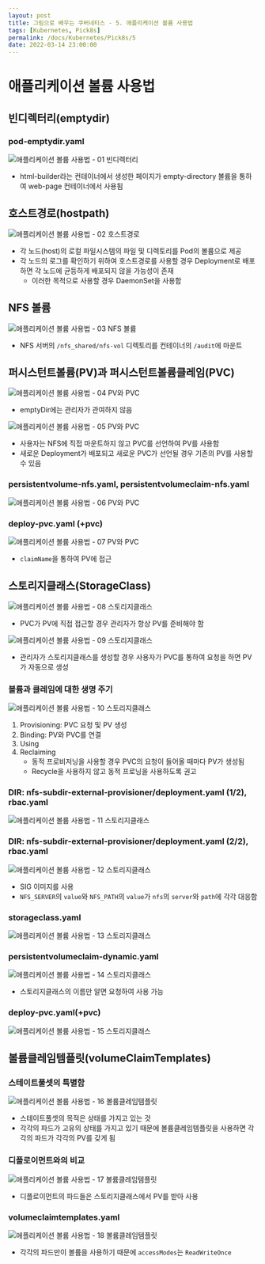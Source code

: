 ```yaml
---
layout: post
title: 그림으로 배우는 쿠버네티스 - 5. 애플리케이션 볼륨 사용법
tags: [Kubernetes, Pick8s]
permalink: /docs/Kubernetes/Pick8s/5
date: 2022-03-14 23:00:00
---
```

# 애플리케이션 볼륨 사용법
## 빈디렉터리(emptydir)
### pod-emptydir.yaml

![애플리케이션 볼륨 사용법 - 01  빈디렉터리](https://user-images.githubusercontent.com/52024566/158608473-5a8aa596-d4c6-46d1-a189-854ed624576e.png)

- html-builder라는 컨테이너에서 생성한 페이지가 empty-directory 볼륨을 통하여 web-page 컨테이너에서 사용됨

## 호스트경로(hostpath)

![애플리케이션 볼륨 사용법 - 02  호스트경로](https://user-images.githubusercontent.com/52024566/158608408-02a9c0b1-8517-4e19-8063-07fd05fd0b16.png)

- 각 노드(host)의 로컬 파일시스템의 파일 및 디렉토리를 Pod의 볼륨으로 제공
- 각 노드의 로그를 확인하기 위하여 호스트경로를 사용할 경우 Deployment로 배포하면 각 노드에 균등하게 배포되지 않을 가능성이 존재
    - 이러한 목적으로 사용할 경우 DaemonSet을 사용함

## NFS 볼륨

![애플리케이션 볼륨 사용법 - 03  NFS 볼륨](https://user-images.githubusercontent.com/52024566/158608410-6c29b2a7-e88d-4101-bad4-f02e5467fb19.png)

- NFS 서버의 `/nfs_shared/nfs-vol` 디렉토리를 컨테이너의 `/audit`에 마운트

## 퍼시스턴트볼륨(PV)과 퍼시스턴트볼륨클레임(PVC)

![애플리케이션 볼륨 사용법 - 04  PV와 PVC](https://user-images.githubusercontent.com/52024566/158608414-d78c4eb9-b763-42e1-95ed-c578e9e178ef.png)

- emptyDir에는 관리자가 관여하지 않음

![애플리케이션 볼륨 사용법 - 05  PV와 PVC](https://user-images.githubusercontent.com/52024566/158608417-3947e258-ebbd-4ed4-8963-340bd7757cb0.png)

- 사용자는 NFS에 직접 마운트하지 않고 PVC를 선언하여 PV를 사용함
- 새로운 Deployment가 배포되고 새로운 PVC가 선언될 경우 기존의 PV를 사용할 수 있음

###  persistentvolume-nfs.yaml, persistentvolumeclaim-nfs.yaml

![애플리케이션 볼륨 사용법 - 06  PV와 PVC](https://user-images.githubusercontent.com/52024566/158608421-05eae23c-221e-43db-a57f-4933cf1e5d93.png)

### deploy-pvc.yaml (+pvc)

![애플리케이션 볼륨 사용법 - 07  PV와 PVC](https://user-images.githubusercontent.com/52024566/158608424-2ebc93f0-fc2f-46f6-aa41-1926637c5dc8.png)

- `claimName`을 통하여 PV에 접근

## 스토리지클래스(StorageClass)

![애플리케이션 볼륨 사용법 - 08  스토리지클래스](https://user-images.githubusercontent.com/52024566/158826482-e1fc6839-467f-4b5f-92d2-a917fbde824b.png)

- PVC가 PV에 직접 접근할 경우 관리자가 항상 PV를 준비해야 함

![애플리케이션 볼륨 사용법 - 09  스토리지클래스](https://user-images.githubusercontent.com/52024566/158826487-dcb657a7-4559-4046-abbf-a8cae9ebb85e.png)

- 관리자가 스토리지클래스를 생성할 경우 사용자가 PVC를 통하여 요청을 하면 PV가 자동으로 생성

### 볼륨과 클레임에 대한 생명 주기

![애플리케이션 볼륨 사용법 - 10  스토리지클래스](https://user-images.githubusercontent.com/52024566/158826490-8f101fe4-a2eb-4d3f-8b4f-693149b70226.png)

1. Provisioning: PVC 요청 및 PV 생성
2. Binding: PV와 PVC를 연결 
3. Using
4. Reclaiming
    - 동적 프로비저닝을 사용할 경우 PVC의 요청이 들어올 때마다 PV가 생성됨 
    - Recycle을 사용하지 않고 동적 프로닝을 사용하도록 권고

### DIR: nfs-subdir-external-provisioner/deployment.yaml (1/2), rbac.yaml

![애플리케이션 볼륨 사용법 - 11  스토리지클래스](https://user-images.githubusercontent.com/52024566/158826574-83d67567-2acb-453f-9b2b-57b3474d12f2.png)

###  DIR: nfs-subdir-external-provisioner/deployment.yaml (2/2), rbac.yaml

![애플리케이션 볼륨 사용법 - 12  스토리지클래스](https://user-images.githubusercontent.com/52024566/158826845-886f1a3d-ef74-4dfe-ae5f-6adc4318d8a3.png)

- SIG 이미지를 사용
- `NFS_SERVER`의 `value`와 `NFS_PATH`의 `value`가 `nfs`의 `server`와 `path`에 각각 대응함

### storageclass.yaml

![애플리케이션 볼륨 사용법 - 13  스토리지클래스](https://user-images.githubusercontent.com/52024566/158826865-2752bfe2-0c61-4405-8d18-5f93b34c1c8a.png)

### persistentvolumeclaim-dynamic.yaml

![애플리케이션 볼륨 사용법 - 14  스토리지클래스](https://user-images.githubusercontent.com/52024566/158828307-7bc8095b-9e27-4bb3-b8be-d9297e4f7669.png)

- 스토리지클래스의 이름만 알면 요청하여 사용 가능

### deploy-pvc.yaml(+pvc)

![애플리케이션 볼륨 사용법 - 15  스토리지클래스](https://user-images.githubusercontent.com/52024566/158828488-74bbfde6-3296-4cb6-98b1-298a529dfb5a.png)

## 볼륨클레임템플릿(volumeClaimTemplates)

### 스테이트풀셋의 특별함

![애플리케이션 볼륨 사용법 - 16  볼륨클레임템플릿](https://user-images.githubusercontent.com/52024566/158828711-e5d2d666-354d-45a3-b83a-f5cf85bc9f57.png)

- 스테이트풀셋의 목적은 상태를 가지고 있는 것
- 각각의 파드가 고유의 상태를 가지고 있기 때문에 볼륨클레임템플릿을 사용하면 각각의 파드가 각각의 PV를 갖게 됨

### 디플로이먼트와의 비교

![애플리케이션 볼륨 사용법 - 17  볼륨클레임템플릿](https://user-images.githubusercontent.com/52024566/158828716-40dc8fab-2749-4040-90a5-861ca0430cd8.png)

- 디플로이먼트의 파드들은 스토리지클래스에서 PV를 받아 사용

### volumeclaimtemplates.yaml

![애플리케이션 볼륨 사용법 - 18  볼륨클레임템플릿](https://user-images.githubusercontent.com/52024566/158828961-46d8ef18-4716-4be4-9aee-f1c4614104e9.png)

- 각각의 파드만이 볼륨을 사용하기 때문에 `accessModes`는 `ReadWriteOnce`